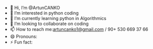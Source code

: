 - 👋 Hi, I’m @ArtunCANKO
- 👀 I’m interested in python coding
- 🌱 I’m currently learning python in Algorithmics
- 💞️ I’m looking to collaborate on coding
- 📫 How to reach me:artuncanko1@gmail.com / 90+ 530 669 37 66
- 😄 Pronouns: 
- ⚡ Fun fact: 
 
